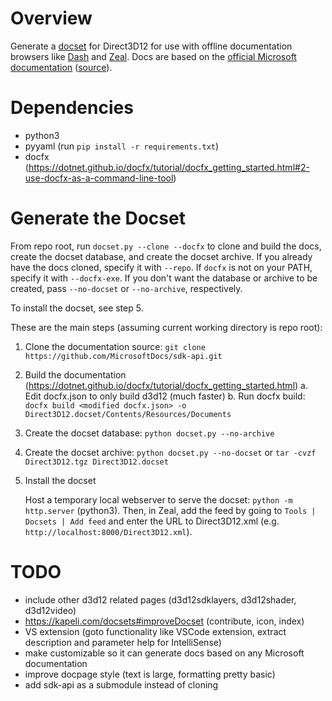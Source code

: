 # Overview
Generate a [docset](https://kapeli.com/docsets#dashDocset) for Direct3D12 for use with offline documentation browsers like [Dash](https://kapeli.com/dash) and [Zeal](https://zealdocs.org/). Docs are based on the [official Microsoft documentation](https://docs.microsoft.com/en-us/windows/win32/api/d3d12/) ([source](https://github.com/MicrosoftDocs/sdk-api/tree/docs/sdk-api-src/content/d3d12)).

# Dependencies
- python3
- pyyaml (run `pip install -r requirements.txt`)
- docfx (https://dotnet.github.io/docfx/tutorial/docfx_getting_started.html#2-use-docfx-as-a-command-line-tool)

# Generate the Docset
From repo root, run `docset.py --clone --docfx` to clone and build the docs, create the docset database, and create the docset archive. If you already have the docs cloned, specify it with `--repo`. If `docfx` is not on your PATH, specify it with `--docfx-exe`. If you don't want the database or archive to be created, pass `--no-docset` or `--no-archive`, respectively.

To install the docset, see step 5.

These are the main steps (assuming current working directory is repo root):
1. Clone the documentation source: `git clone https://github.com/MicrosoftDocs/sdk-api.git`
2. Build the documentation (https://dotnet.github.io/docfx/tutorial/docfx_getting_started.html)
    a. Edit docfx.json to only build d3d12 (much faster)
    b. Run docfx build: `docfx build <modified docfx.json> -o Direct3D12.docset/Contents/Resources/Documents`
3. Create the docset database: `python docset.py --no-archive`
4. Create the docset archive: `python docset.py --no-docset` or `tar -cvzf Direct3D12.tgz Direct3D12.docset`
5. Install the docset

    Host a temporary local webserver to serve the docset: `python -m http.server` (python3). Then, in Zeal, add the feed by going to `Tools | Docsets | Add feed` and enter the URL to Direct3D12.xml (e.g. `http://localhost:8000/Direct3D12.xml`).

# TODO
- include other d3d12 related pages (d3d12sdklayers, d3d12shader, d3d12video)
- https://kapeli.com/docsets#improveDocset (contribute, icon, index)
- VS extension (goto functionality like VSCode extension, extract description and parameter help for IntelliSense)
- make customizable so it can generate docs based on any Microsoft documentation
- improve docpage style (text is large, formatting pretty basic)
- add sdk-api as a submodule instead of cloning
